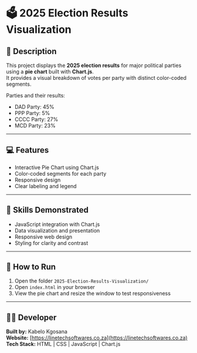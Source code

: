 # 🗳️ 2025 Election Results Visualization

## 📖 Description
This project displays the **2025 election results** for major political parties using a **pie chart** built with **Chart.js**.  
It provides a visual breakdown of votes per party with distinct color-coded segments.

Parties and their results:
- DAD Party: 45%
- PPP Party: 5%
- CCCC Party: 27%
- MCD Party: 23%

---

## 💻 Features
- Interactive Pie Chart using Chart.js  
- Color-coded segments for each party  
- Responsive design  
- Clear labeling and legend  

---

## 🧠 Skills Demonstrated
- JavaScript integration with Chart.js  
- Data visualization and presentation  
- Responsive web design  
- Styling for clarity and contrast  

---

## 🚀 How to Run
1. Open the folder `2025-Election-Results-Visualization/`  
2. Open `index.html` in your browser  
3. View the pie chart and resize the window to test responsiveness  

---

## 👨‍💻 Developer
**Built by:** Kabelo Kgosana  
**Website:** [https://linetechsoftwares.co.za](https://linetechsoftwares.co.za)  
**Tech Stack:** HTML | CSS | JavaScript | Chart.js
